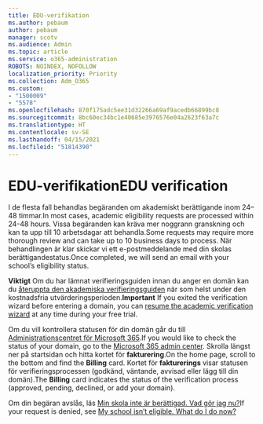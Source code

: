 ```yaml
---
title: EDU-verifikation
ms.author: pebaum
author: pebaum
manager: scotv
ms.audience: Admin
ms.topic: article
ms.service: o365-administration
ROBOTS: NOINDEX, NOFOLLOW
localization_priority: Priority
ms.collection: Adm_O365
ms.custom:
- "1500009"
- "5578"
ms.openlocfilehash: 870f175adc5ee31d32266a69af9acedb66899bc8
ms.sourcegitcommit: 8bc60ec34bc1e40685e3976576e04a2623f63a7c
ms.translationtype: HT
ms.contentlocale: sv-SE
ms.lasthandoff: 04/15/2021
ms.locfileid: "51814390"
---
```

# <a name="edu-verification"></a><span data-ttu-id="e4497-102">EDU-verifikation</span><span class="sxs-lookup"><span data-stu-id="e4497-102">EDU verification</span></span>

<span data-ttu-id="e4497-103">I de flesta fall behandlas begäranden om akademiskt berättigande inom 24–48 timmar.</span><span class="sxs-lookup"><span data-stu-id="e4497-103">In most cases, academic eligibility requests are processed within 24-48 hours.</span></span> <span data-ttu-id="e4497-104">Vissa begäranden kan kräva mer noggrann granskning och kan ta upp till 10 arbetsdagar att behandla.</span><span class="sxs-lookup"><span data-stu-id="e4497-104">Some requests may require more thorough review and can take up to 10 business days to process.</span></span> <span data-ttu-id="e4497-105">När behandlingen är klar skickar vi ett e-postmeddelande med din skolas berättigandestatus.</span><span class="sxs-lookup"><span data-stu-id="e4497-105">Once completed, we will send an email with your school’s eligibility status.</span></span>

<span data-ttu-id="e4497-106">**Viktigt** Om du har lämnat verifieringsguiden innan du anger en domän kan du [återuppta den akademiska verifieringsguiden](https://go.microsoft.com/fwlink/p/?linkid=2135255) när som helst under den kostnadsfria utvärderingsperioden.</span><span class="sxs-lookup"><span data-stu-id="e4497-106">**Important** If you exited the verification wizard before entering a domain, you can [resume the academic verification wizard](https://go.microsoft.com/fwlink/p/?linkid=2135255) at any time during your free trial.</span></span>

<span data-ttu-id="e4497-107">Om du vill kontrollera statusen för din domän går du till [Administrationscentret för Microsoft 365](https://go.microsoft.com/fwlink/p/?linkid=2024339).</span><span class="sxs-lookup"><span data-stu-id="e4497-107">If you would like to check the status of your domain, go to the [Microsoft 365 admin center](https://go.microsoft.com/fwlink/p/?linkid=2024339).</span></span> <span data-ttu-id="e4497-108">Skrolla längst ner på startsidan och hitta kortet för **fakturering**.</span><span class="sxs-lookup"><span data-stu-id="e4497-108">On the home page, scroll to the bottom and find the **Billing** card.</span></span> <span data-ttu-id="e4497-109">Kortet för **fakturerings** visar statusen för verifieringsprocessen (godkänd, väntande, avvisad eller lägg till din domän).</span><span class="sxs-lookup"><span data-stu-id="e4497-109">The **Billing** card indicates the status of the verification process (approved, pending, declined, or add your domain).</span></span>

<span data-ttu-id="e4497-110">Om din begäran avslås, läs [Min skola inte är berättigad. Vad gör jag nu?](https://docs.microsoft.com/microsoft-365/commerce/subscriptions/verify-academic-eligibility#my-school-isnt-eligible-what-do-i-do-now)</span><span class="sxs-lookup"><span data-stu-id="e4497-110">If your request is denied, see [My school isn’t eligible. What do I do now?](https://docs.microsoft.com/microsoft-365/commerce/subscriptions/verify-academic-eligibility#my-school-isnt-eligible-what-do-i-do-now)</span></span>